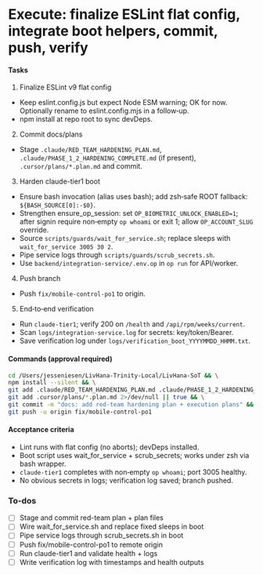 <!-- 964b7ca4-84f9-46d4-902c-492a196e447f 15f154a3-a322-47e8-befa-651755c8f70a -->
# Execute: finalize ESLint flat config, integrate boot helpers, commit, push, verify

#### Tasks
1) Finalize ESLint v9 flat config
- Keep eslint.config.js but expect Node ESM warning; OK for now. Optionally rename to eslint.config.mjs in a follow‑up.
- npm install at repo root to sync devDeps.

2) Commit docs/plans
- Stage `.claude/RED_TEAM_HARDENING_PLAN.md`, `.claude/PHASE_1_2_HARDENING_COMPLETE.md` (if present), `.cursor/plans/*.plan.md` and commit.

3) Harden claude-tier1 boot
- Ensure bash invocation (alias uses bash); add zsh‑safe ROOT fallback: `${BASH_SOURCE[0]:-$0}`.
- Strengthen ensure_op_session: set `OP_BIOMETRIC_UNLOCK_ENABLED=1`; after signin require non‑empty `op whoami` or exit 1; allow `OP_ACCOUNT_SLUG` override.
- Source `scripts/guards/wait_for_service.sh`; replace sleeps with `wait_for_service 3005 30 2`.
- Pipe service logs through `scripts/guards/scrub_secrets.sh`.
- Use `backend/integration-service/.env.op` in `op run` for API/worker.

4) Push branch
- Push `fix/mobile-control-po1` to origin.

5) End‑to‑end verification
- Run `claude-tier1`; verify 200 on `/health` and `/api/rpm/weeks/current`.
- Scan `logs/integration-service.log` for secrets: key/token/Bearer.
- Save verification log under `logs/verification_boot_YYYYMMDD_HHMM.txt`.

#### Commands (approval required)
```bash
cd /Users/jesseniesen/LivHana-Trinity-Local/LivHana-SoT && \
npm install --silent && \
git add .claude/RED_TEAM_HARDENING_PLAN.md .claude/PHASE_1_2_HARDENING_COMPLETE.md 2>/dev/null || true && \
git add .cursor/plans/*.plan.md 2>/dev/null || true && \
git commit -m "docs: add red-team hardening plan + execution plans" && \
git push -u origin fix/mobile-control-po1
```

#### Acceptance criteria
- Lint runs with flat config (no aborts); devDeps installed.
- Boot script uses wait_for_service + scrub_secrets; works under zsh via bash wrapper.
- `claude-tier1` completes with non‑empty `op whoami`; port 3005 healthy.
- No obvious secrets in logs; verification log saved; branch pushed.

### To-dos

- [ ] Stage and commit red-team plan + plan files
- [ ] Wire wait_for_service.sh and replace fixed sleeps in boot
- [ ] Pipe service logs through scrub_secrets.sh in boot
- [ ] Push fix/mobile-control-po1 to remote origin
- [ ] Run claude-tier1 and validate health + logs
- [ ] Write verification log with timestamps and health outputs